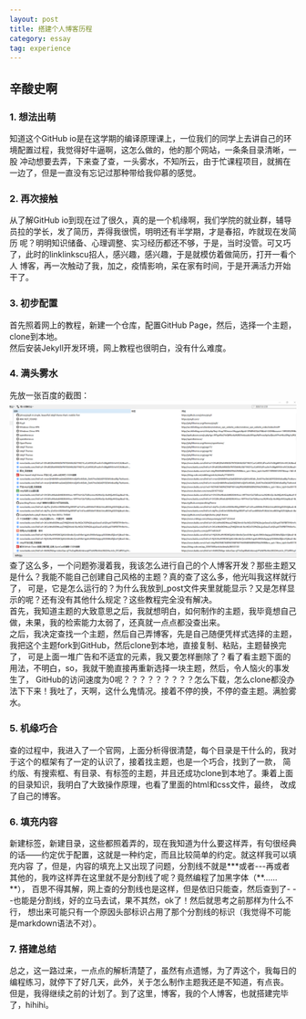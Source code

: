 ```yaml
---
layout: post  
title: 搭建个人博客历程  
category: essay  
tag: experience  
---
```

## 辛酸史啊
### 1. 想法出萌
知道这个GitHub io是在这学期的编译原理课上，一位我们的同学上去讲自己的环境配置过程，我觉得好牛逼啊，这怎么做的，他的那个网站，一条条目录清晰，一股
冲动想要去弄，下来查了查，一头雾水，不知所云，由于忙课程项目，就搁在一边了，但是一直没有忘记过那种带给我仰慕的感觉。
### 2. 再次接触
从了解GitHub io到现在过了很久，真的是一个机缘啊，我们学院的就业群，辅导员拉的学长，发了简历，弄得我很慌，明明还有半学期，才是春招，咋就现在发简历
呢？明明知识储备、心理调整、实习经历都还不够，于是，当时没管。可又巧了，此时的linklinkscu招人，感兴趣，感兴趣，于是就模仿着做简历，打开一看个人
博客，再一次触动了我，加之，疫情影响，呆在家有时间，于是开满活力开始干了。
### 3. 初步配置
首先照着网上的教程，新建一个仓库，配置GitHub Page，然后，选择一个主题，clone到本地。  
然后安装Jekyll开发环境，网上教程也很明白，没有什么难度。
### 4. 满头雾水
先放一张百度的截图：
![历史记录](/public/myimage/历史记录.png)
查了这么多，一个问题弥漫着我，我该怎么进行自己的个人博客开发？那些主题又是什么？我能不能自己创建自己风格的主题？真的查了这么多，他光叫我这样就行了，
可是，它是怎么运行的？为什么我放到_post文件夹里就能显示？又是怎样显示的呢？还有没有其他什么规定？这些教程完全没有解决。  
首先，我知道主题的大致意思之后，我就想明白，如何制作的主题，我毕竟想自己做，未果，我的检索能力太弱了，还真就一点点都没查出来。  
之后，我决定查找一个主题，然后自己弄博客，先是自己随便凭样式选择的主题，我把这个主题fork到GitHub，然后clone到本地，直接复制、粘贴，主题替换完了，
可是上面一堆广告和不适宜的元素，我又要怎样删除了？看了看主题下面的用法，不明白，so，我就干脆直接再重新选择一块主题，然后，令人恼火的事发生了，
GitHub的访问速度为0呢？？？？？？？？？怎么下载，怎么clone都没办法下下来！我吐了，天啊，这什么鬼情况。接着不停的换，不停的查主题。满脸雾水。
### 5. 机缘巧合
查的过程中，我进入了一个官网，上面分析得很清楚，每个目录是干什么的，我对于这个的框架有了一定的认识了，接着找主题，也是一个巧合，找到了一款，
简约版、有搜索框、有目录、有标签的主题，并且还成功clone到本地了。秉着上面的目录知识，我明白了大致操作原理，也看了里面的html和css文件，最终，
改成了自己的博客。
### 6. 填充内容
新建标签，新建目录，这些都照着弄的，现在我知道为什么要这样弄，有句很经典的话——约定优于配置，这就是一种约定，而且比较简单的约定。就这样我可以填充内容
了，但是，内容的填充上又出现了问题，分割线不就是***或者---再或者其他的，我咋这样弄在这里就不是分割线了呢？竟然编程了加黑字体（\*\*……\*\*），
百思不得其解，网上查的分割线也是这样，但是依旧只能查，然后查到了- - -也能是分割线，好的立马去试，果不其然，ok了！然后就思考之前那样为什么不行，
想出来可能只有一个原因头部标识占用了那个分割线的标识（我觉得不可能是markdown语法不对）。
### 7. 搭建总结
总之，这一路过来，一点点的解析清楚了，虽然有点遗憾，为了弄这个，我每日的编程练习，就停下了好几天，此外，关于怎么制作主题我还是不知道，有点丧。
但是，我得继续之前的计划了。到了这里，博客，我的个人博客，也就搭建完毕了，hihihi。